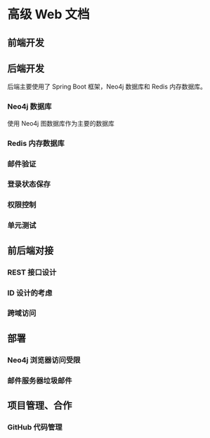 # 高级 Web 文档

## 前端开发

## 后端开发
后端主要使用了 Spring Boot 框架，Neo4j 数据库和 Redis 内存数据库。

### Neo4j 数据库
使用 Neo4j 图数据库作为主要的数据库

### Redis 内存数据库

### 邮件验证

### 登录状态保存

### 权限控制

### 单元测试

## 前后端对接

### REST 接口设计

### ID 设计的考虑

### 跨域访问

## 部署

### Neo4j 浏览器访问受限

### 邮件服务器垃圾邮件

## 项目管理、合作

### GitHub 代码管理

